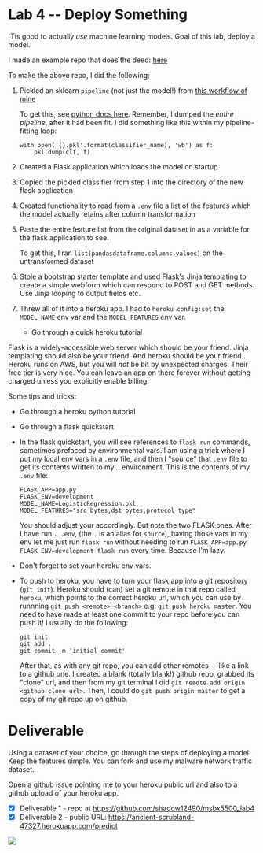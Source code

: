 # Lab 4 -- Deploy Something

'Tis good to actually _use_ machine learning models. Goal of this lab, deploy a model.

I made an example repo that does the deed: [here](https://github.com/deargle/security-analytics-deploy-model)

To make the above repo, I did the following:

1.  Pickled an sklearn `pipeline` (not just the model!) from [this workflow of mine](https://github.com/deargle/deargle.github.io/blob/master/notebooks/ml_model_evaluation.ipynb)

    To get this, see [python docs here](https://docs.python.org/3/library/pickle.html#examples). Remember,
    I dumped the _entire pipeline_, after it had been fit. I did something like this within my pipeline-fitting
    loop:
    
        with open('{}.pkl'.format(classifier_name), 'wb') as f:
            pkl.dump(clf, f)
            
2.  Created a Flask application which loads the model on startup
3.  Copied the pickled classifier from step 1 into the directory of the new flask application
3.  Created functionality to read from a `.env` file a list of the
    features which the model actually retains after column transformation
4.  Paste the entire feature list from the original dataset in as a variable 
    for the flask application to see.
    
    To get this, I ran `list(pandasdataframe.columns.values)` on the untransformed dataset
5.  Stole a bootstrap starter template and used Flask's Jinja templating to create a simple
    webform which can respond to POST and GET methods. Use Jinja looping to output fields etc.
6.  Threw all of it into a heroku app. I had to `heroku config:set` the `MODEL_NAME` env var and the `MODEL_FEATURES` env var.
    
    * Go through a quick heroku tutorial
    
Flask is a widely-accessible web server which should be your friend. Jinja templating should also be your friend.
And heroku should be your friend. Heroku runs on AWS, but you will _not_ be bit by unexpected charges. Their free tier is very nice. You can leave an
app on there forever without getting charged unless you explicitly enable billing.

Some tips and tricks:
*   Go through a heroku python tutorial
*   Go through a flask quickstart
*   In the flask quickstart, you will see references to `flask run` commands, sometimes prefaced by environmental vars.
    I am using a trick where I put my local env vars in a `.env` file, and then I "source" that `.env` file to get its
    contents written to my... environment. This is the contents of my `.env` file:
  
        FLASK_APP=app.py
        FLASK_ENV=development
        MODEL_NAME=LogisticRegression.pkl
        MODEL_FEATURES="src_bytes,dst_bytes,protocol_type"
        
    You should adjust your accordingly. But note the two FLASK ones. After I have run `. .env`, (the `.` is an alias for `source`),
    having those vars in my env let me just run `flask run` without needing to run `FLASK_APP=app.py FLASK_ENV=development flask run` every time.
    Because I'm lazy.
*   Don't forget to set your heroku env vars.
*   To push to heroku, you have to turn your flask app into a git repository (`git init`). Heroku should (can) set a git remote in that repo called `heroku`,
    which points to the correct heroku url, which you can use by runnning `git push <remote> <branch>` e.g. `git push heroku master`. You need to have made
    at least one commit to your repo before you can push it! I usually do the following:
    
        git init
        git add .
        git commit -m 'initial commit'
        
    After that, as with any git repo, you can add other remotes -- like a link to a github one. I created a blank (totally blank!) github repo, grabbed its 
    "clone" url, and then from my git terminal I did `git remote add origin <github clone url>`. Then, I could do `git push origin master` to get a copy of 
    my git repo up on github.
   
   
# Deliverable

Using a dataset of your choice, go through the steps of deploying a model. Keep the features simple. You can fork and use my malware network traffic dataset.

Open a github issue pointing me to your heroku public url and also to a github upload of your heroku app.

- [x] Deliverable 1 - repo at https://github.com/shadow12490/msbx5500_lab4
- [x] Deliverable 2 - public URL: https://ancient-scrubland-47327.herokuapp.com/predict

![](./images/pt_lab4_ss.png)
